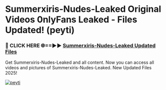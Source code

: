 # Summerxiris-Nudes-Leaked Original Videos 0nlyFans Leaked - Files Updated! (peyti)

<h3>🔴 CLICK HERE 🌐==►► <a href="https://tinyurl.com/4mcuefdz" rel="nofollow">Summerxiris-Nudes-Leaked Updated Files</a></h3>

Get Summerxiris-Nudes-Leaked and all content. Now you can access all videos and pictures of Summerxiris-Nudes-Leaked. New Updated Files 2025!

[![peyti](https://i.imgur.com/StAQSOY.gif)](https://tinyurl.com/4mcuefdz)
